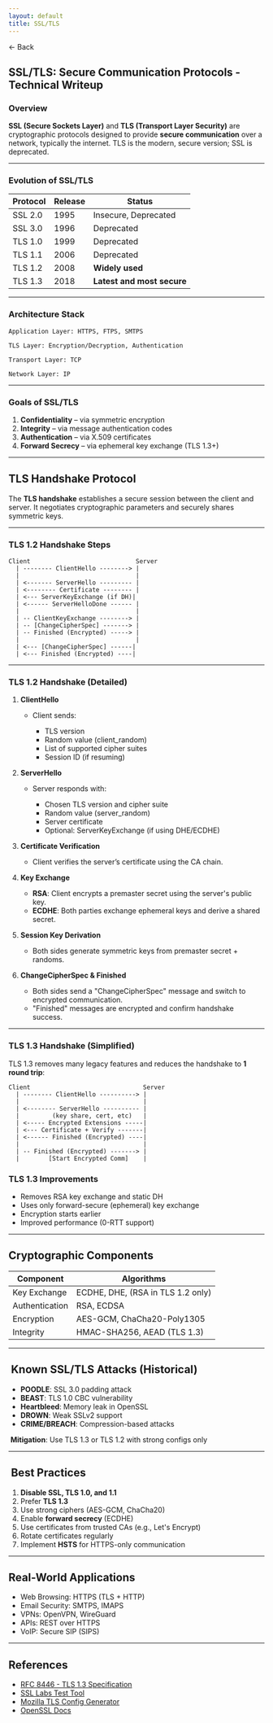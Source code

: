 ```yaml
---
layout: default 
title: SSL/TLS
---
```


<a href="https://anish7600.github.io/technical-writeups" style="text-decoration: none;">← Back</a>


##  SSL/TLS: Secure Communication Protocols - Technical Writeup

### **Overview**

**SSL (Secure Sockets Layer)** and **TLS (Transport Layer Security)** are cryptographic protocols designed to provide **secure communication** over a network, typically the internet. TLS is the modern, secure version; SSL is deprecated.

---

###  **Evolution of SSL/TLS**

| Protocol | Release | Status                     |
| -------- | ------- | -------------------------- |
| SSL 2.0  | 1995    | Insecure, Deprecated       |
| SSL 3.0  | 1996    | Deprecated                 |
| TLS 1.0  | 1999    | Deprecated                 |
| TLS 1.1  | 2006    | Deprecated                 |
| TLS 1.2  | 2008    | **Widely used**            |
| TLS 1.3  | 2018    | **Latest and most secure** |

---

###  **Architecture Stack**

```
Application Layer: HTTPS, FTPS, SMTPS

TLS Layer: Encryption/Decryption, Authentication

Transport Layer: TCP

Network Layer: IP
```

---

###  **Goals of SSL/TLS**

1. **Confidentiality** – via symmetric encryption
2. **Integrity** – via message authentication codes
3. **Authentication** – via X.509 certificates
4. **Forward Secrecy** – via ephemeral key exchange (TLS 1.3+)

---

##  TLS Handshake Protocol

The **TLS handshake** establishes a secure session between the client and server. It negotiates cryptographic parameters and securely shares symmetric keys.

---

###  TLS 1.2 Handshake Steps

```
Client                             Server
  | -------- ClientHello --------> |
  |                                |
  | <------- ServerHello --------- |
  | <-------- Certificate -------- |
  | <--- ServerKeyExchange (if DH)|
  | <------ ServerHelloDone ------ |
  |                                |
  | -- ClientKeyExchange --------> |
  | -- [ChangeCipherSpec] -------> |
  | -- Finished (Encrypted) -----> |
  |                                |
  | <--- [ChangeCipherSpec] ------|
  | <--- Finished (Encrypted) ----|
```

---

###  TLS 1.2 Handshake (Detailed)

1. **ClientHello**

   * Client sends:

     * TLS version
     * Random value (client\_random)
     * List of supported cipher suites
     * Session ID (if resuming)

2. **ServerHello**

   * Server responds with:

     * Chosen TLS version and cipher suite
     * Random value (server\_random)
     * Server certificate
     * Optional: ServerKeyExchange (if using DHE/ECDHE)

3. **Certificate Verification**

   * Client verifies the server’s certificate using the CA chain.

4. **Key Exchange**

   * **RSA**: Client encrypts a premaster secret using the server's public key.
   * **ECDHE**: Both parties exchange ephemeral keys and derive a shared secret.

5. **Session Key Derivation**

   * Both sides generate symmetric keys from premaster secret + randoms.

6. **ChangeCipherSpec & Finished**

   * Both sides send a "ChangeCipherSpec" message and switch to encrypted communication.
   * "Finished" messages are encrypted and confirm handshake success.

---

###  TLS 1.3 Handshake (Simplified)

TLS 1.3 removes many legacy features and reduces the handshake to **1 round trip**:

```
Client                               Server
  | -------- ClientHello ----------> |
  |                                  |
  | <-------- ServerHello ---------- |
  |         (key share, cert, etc)   |
  | <----- Encrypted Extensions -----|
  | <--- Certificate + Verify -------|
  | <------ Finished (Encrypted) ----|
  |                                  |
  | -- Finished (Encrypted) -------> |
  |        [Start Encrypted Comm]    |
```

### TLS 1.3 Improvements

* Removes RSA key exchange and static DH
* Uses only forward-secure (ephemeral) key exchange
* Encryption starts earlier
* Improved performance (0-RTT support)

---

##  Cryptographic Components

| Component      | Algorithms                        |
| -------------- | --------------------------------- |
| Key Exchange   | ECDHE, DHE, (RSA in TLS 1.2 only) |
| Authentication | RSA, ECDSA                        |
| Encryption     | AES-GCM, ChaCha20-Poly1305        |
| Integrity      | HMAC-SHA256, AEAD (TLS 1.3)       |

---

## ️ Known SSL/TLS Attacks (Historical)

* **POODLE**: SSL 3.0 padding attack
* **BEAST**: TLS 1.0 CBC vulnerability
* **Heartbleed**: Memory leak in OpenSSL
* **DROWN**: Weak SSLv2 support
* **CRIME/BREACH**: Compression-based attacks

️ **Mitigation**: Use TLS 1.3 or TLS 1.2 with strong configs only

---

## ️ Best Practices

1. **Disable SSL, TLS 1.0, and 1.1**
2. Prefer **TLS 1.3**
3. Use strong ciphers (AES-GCM, ChaCha20)
4. Enable **forward secrecy** (ECDHE)
5. Use certificates from trusted CAs (e.g., Let's Encrypt)
6. Rotate certificates regularly
7. Implement **HSTS** for HTTPS-only communication

---

##  Real-World Applications

* Web Browsing: HTTPS (TLS + HTTP)
* Email Security: SMTPS, IMAPS
* VPNs: OpenVPN, WireGuard
* APIs: REST over HTTPS
* VoIP: Secure SIP (SIPS)

---

##  References

* [RFC 8446 - TLS 1.3 Specification](https://datatracker.ietf.org/doc/html/rfc8446)
* [SSL Labs Test Tool](https://www.ssllabs.com/ssltest/)
* [Mozilla TLS Config Generator](https://ssl-config.mozilla.org/)
* [OpenSSL Docs](https://www.openssl.org/docs/)

